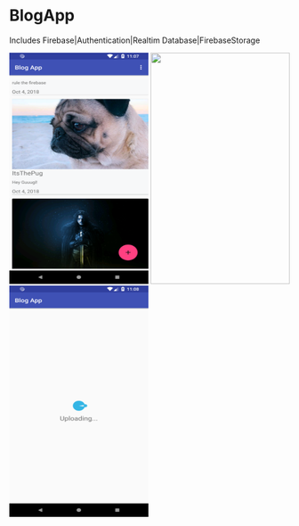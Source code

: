 # BlogApp
Includes Firebase|Authentication|Realtim Database|FirebaseStorage
<div>
<img src="https://github.com/RajeshAatrayan/BlogApp/blob/master/Screenshot_1538674675.png" height="415" width="250"/>
<img src="https://github.com/RajeshAatrayan/BlogApp/blob/master/blog%20app.gif" height="415" width="250"/>
<img src="https://github.com/RajeshAatrayan/BlogApp/blob/master/Screenshot_1538674718.png" height="415" width="250"/>
</div>
